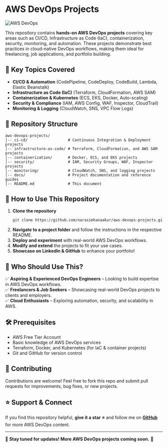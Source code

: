 # AWS DevOps Projects

![AWS DevOps](https://img.shields.io/badge/AWS-DevOps-orange?style=for-the-badge&logo=amazon-aws)

This repository contains **hands-on AWS DevOps projects** covering key areas such as CI/CD, Infrastructure as Code (IaC), containerization, security, monitoring, and automation. These projects demonstrate best practices in cloud-native DevOps workflows, making them ideal for freelancing, job applications, and portfolio building.

## 📌 Key Topics Covered

- **CI/CD & Automation** (CodePipeline, CodeDeploy, CodeBuild, Lambda, Elastic Beanstalk)
- **Infrastructure as Code (IaC)** (Terraform, CloudFormation, AWS SAM)
- **Containerization & Kubernetes** (ECS, EKS, Docker, Auto-scaling)
- **Security & Compliance** (IAM, AWS Config, WAF, Inspector, CloudTrail)
- **Monitoring & Logging** (CloudWatch, SNS, VPC Flow Logs)

## 📂 Repository Structure

```plaintext
aws-devops-projects/
│-- ci-cd/                  # Continuous Integration & Deployment projects
│-- infrastructure-as-code/ # Terraform, CloudFormation, and AWS SAM projects
│-- containerization/       # Docker, ECS, and EKS projects
│-- security/               # IAM, Security Groups, WAF, Inspector projects
│-- monitoring/             # CloudWatch, SNS, and logging projects
│-- docs/                   # Project documentation and reference guides
│-- README.md               # This document
```

## 🚀 How to Use This Repository

1. **Clone the repository**
   ```sh
   git clone https://github.com/narasimhanaakur/aws-devops-projects.git
   ```
2. **Navigate to a project folder** and follow the instructions in the respective README.
3. **Deploy and experiment** with real-world AWS DevOps workflows.
4. **Modify and extend** the projects to fit your use cases.
5. **Showcase on LinkedIn & GitHub** to enhance your portfolio!

## 📢 Who Should Use This?

✅ **Aspiring & Experienced DevOps Engineers** – Looking to build expertise in AWS DevOps workflows.  
✅ **Freelancers & Job Seekers** – Showcasing real-world DevOps projects to clients and employers.  
✅ **Cloud Enthusiasts** – Exploring automation, security, and scalability in AWS.  

## 🛠️ Prerequisites
- AWS Free Tier Account
- Basic knowledge of AWS DevOps services
- Terraform, Docker, and Kubernetes (for IaC & container projects)
- Git and GitHub for version control

## 📌 Contributing
Contributions are welcome! Feel free to fork this repo and submit pull requests for improvements, bug fixes, or new projects.

## ⭐ Support & Connect
If you find this repository helpful, **give it a star ⭐** and follow me on **[GitHub](https://github.com/narasimhanaakur)** for more AWS DevOps content.

---

📢 **Stay tuned for updates! More AWS DevOps projects coming soon.** 🚀
